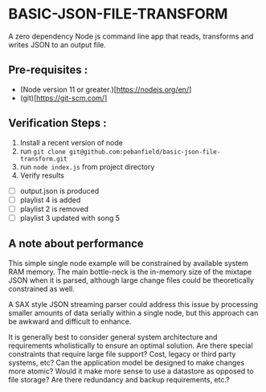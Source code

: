 # BASIC-JSON-FILE-TRANSFORM

A zero dependency Node js command line app that reads, transforms and writes JSON to an output file.

## Pre-requisites :

- (Node version 11 or greater.)[https://nodejs.org/en/]
- (git)[https://git-scm.com/]

## Verification Steps :

1. Install a recent version of node
2. run ``` git clone git@github.com:pebanfield/basic-json-file-transform.git ```
3. run ``` node index.js ``` from project directory
4. Verify results
  - [ ] output.json is produced
  - [ ] playlist 4 is added
  - [ ] playlist 2 is removed
  - [ ] playlist 3 updated with song 5

## A note about performance

This simple single node example will be constrained by available system RAM memory. The main bottle-neck is the in-memory size of the mixtape JSON when it is parsed, although large change files could be theoretically constrained as well.

A SAX style JSON streaming parser could address this issue by processing smaller amounts of data serially within a single node, but this approach can be awkward and difficult to enhance. 

It is generally best to consider general system architecture and requirements wholistically to ensure an optimal solution. Are there special constraints that require large file support? Cost, legacy or third party systems, etc? Can the application model be designed to make changes more atomic? Would it make more sense to use a datastore as opposed to file storage? Are there redundancy and backup requirements, etc.?
